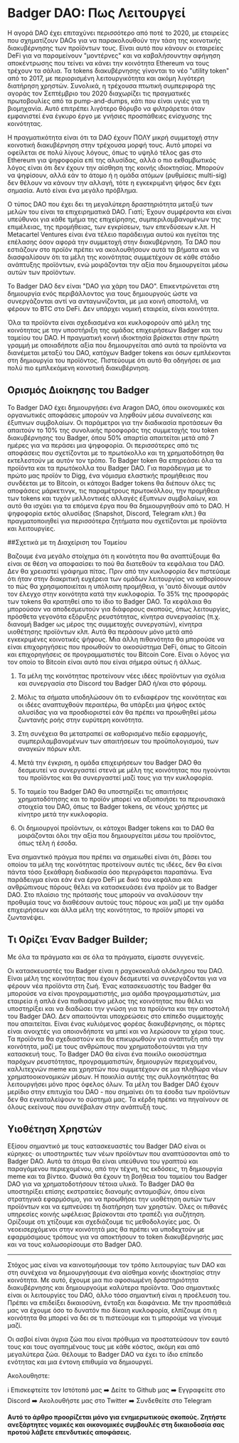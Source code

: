 # Badger DAO: Πως Λειτουργεί

Η αγορά DAO έχει επιταχύνει περισσότερο από ποτέ το 2020, με εταιρείες που σχηματίζουν DAOs για να παρακολουθούν την τάση της κοινοτικής διακυβέρνησης των προϊόντων τους. Είναι αυτό που κάνουν οι εταιρείες DeFi για να παραμείνουν "μοντέρνες" και να καβαλήσουντην αφήγηση αποκέντρωσης που τείνει να κάνει την κοινότητα Ethereum να τους τρέχουν τα σάλια. Τα tokens διακυβέρνησης γίνονται το νέο "utility token" από το 2017, με περιορισμένη λειτουργικότητα και ακόμη λιγότερη διατήρηση χρηστών. Συνολικά, η τρέχουσα πτωτική συμπεριφορά της αγοράς τον Σεπτέμβριο του 2020 διαχωρίζει τις πραγματικές πρωτοβουλίες από τα pump-and-dumps, κάτι που είναι υγιές για τη βιομηχανία. Αυτό επιτρέπει λιγότερο θόρυβο να φιλτράρεται όταν εμφανιστεί ένα έγκυρο έργο με γνήσιες προσπάθειες ενίσχυσης της κοινότητας.

Η πραγματικότητα είναι ότι τα DAO έχουν ΠΟΛΥ μικρή συμμετοχή στην κοινοτική διακυβέρνηση στην τρέχουσα μορφή τους. Αυτό μπορεί να οφείλεται σε πολύ λίγους λόγους, όπως το υψηλό τέλος gas στο Ethereum για ψηφοφορία επί της αλυσίδας, αλλά ο πιο εκθαμβωτικός λόγος είναι ότι δεν έχουν την αίσθηση της κοινής ιδιοκτησίας. Μπορούν να ψηφίσουν, αλλά εάν το άτομο ή η ομάδα ατόμων (ρυθμίσεις multi-sig) δεν θέλουν να κάνουν την αλλαγή, τότε η εγκεκριμένη ψήφος δεν έχει σημασία. Αυτό είναι ένα μεγάλο πρόβλημα.

Ο τύπος DAO που έχει δει τη μεγαλύτερη δραστηριότητα μεταξύ των μελών του είναι τα επιχειρηματικά DAO. Γιατί; Έχουν συμφέροντα και είναι υπεύθυνοι για κάθε τμήμα της επιχείρησης, συμπεριλαμβανομένων της επιμέλειας, της προμήθειας, των εγκρίσεων, των επενδύσεων κ.λπ. Η Metacartel Ventures είναι ένα τέλειο παράδειγμα αυτού και ηγείται της επέλασης όσον αφορά την συμμετοχή στην διακυβέρνηση. Τα DAO που εστιάζουν στο προϊόν πρέπει να ακολουθήσουν αυτά τα βήματα και να διασφαλίσουν ότι τα μέλη της κοινότητας συμμετέχουν σε κάθε στάδιο ανάπτυξης προϊόντων, ενώ μοιράζονται την αξία που δημιουργείται μέσω αυτών των προϊόντων.

Το Badger DAO δεν είναι "DAO για χάρη του DAO". Επικεντρώνεται στη δημιουργία ενός περιβάλλοντος για τους δημιουργούς ώστε να συνεργάζονται αντί να ανταγωνίζονται, με μια κοινή αποστολή, να φέρουν το BTC στο DeFi. Δεν υπάρχει νομική εταιρεία, είναι κοινότητα.

Όλα τα προϊόντα είναι σχεδιασμένα και κυκλοφορούν από μέλη της κοινότητας με την υποστήριξη της ομάδας επιχειρήσεων Badger και του ταμείου του DAO. Η πραγματική κοινή ιδιοκτησία βρίσκεται στην πρώτη γραμμή με οποιαδήποτε αξία που δημιουργείται από αυτά τα προϊόντα να διανέμεται μεταξύ του DAO, κατόχων Badger tokens και όσων εμπλέκονται στη δημιουργία του προϊόντος. Πιστεύουμε ότι αυτό θα οδηγήσει σε μια πολύ πιο εμπλεκόμενη κοινοτική διακυβέρνηση.

## Ορισμός Διοίκησης του Βadger

Το Badger DAO έχει δημιουργήσει ένα Aragon DAO, όπου οικονομικές και οργανωτικές αποφάσεις μπορούν να ληφθούν μέσω συναίνεσης και έξυπνων συμβολαίων. Οι παράμετροι για την διαδικασία προτάσεων θα απαιτούν το 10% της συνολικής προσφοράς της συμμετοχής του token διακυβέρνησης του Badger, όπου 50% απαρτία απαιτείται μετά από 7 ημέρες για να περάσει μια ψηφοφορία. Οι περισσότερες από τις αποφάσεις που σχετίζονται με το πρωτόκολλο και τη χρηματοδότηση θα εκτελεστούν με αυτόν τον τρόπο. Το Badger token θα επηρεάσει όλα τα προϊόντα και τα πρωτόκολλα του Badger DAO. Για παράδειγμα με το πρώτο μας προϊόν το Digg, ένα νόμισμα ελαστικής προμήθειας που συνδέεται με το Bitcoin, οι κάτοχοι Badger tokens θα διέπουν όλες τις αποφάσεις μάρκετινγκ, τις παραμέτρους πρωτοκόλλου, την προμήθεια των tokens και τυχόν μελλοντικές αλλαγές έξυπνων συμβολαίων, και αυτό θα ισχύει για τα επόμενα έργα που θα δημιουργηθούν από το DAO. Η ψηφοφορία εκτός αλυσίδας (Snapshot, Discord, Telegram κλπ.) θα πραγματοποιηθεί για περισσότερα ζητήματα που σχετίζονται με προϊόντα και λειτουργίες.

##Σχετικά με τη Διαχείριση του Ταμείου

Βαζουμε ένα μεγάλο στοίχημα ότι η κοινότητα που θα αναπτύξουμε θα είναι σε θέση να αποφασίσει το πού θα διατεθούν τα κεφάλαια του DAO. Δεν θα χρειαστεί γράφημα πίτας. Πριν από την κυκλοφορία δεν πιστεύαμε ότι ήταν στην διακριτική ευχέρεια των ομάδων λειτουργίας να καθορίσουν το πώς θα χρησιμοποιείται η υπόλοιπη προμήθεια, γι 'αυτό δίνουμε αυτόν τον έλεγχο στην κοινότητα κατά την κυκλοφορία. Το 35% της προσφοράς των τokens θα κρατηθεί απο το ίδιο το Badger DAO. Τα κεφάλαια θα μπορούσαν να αποδεσμευτούν για διάφορους σκοπούς, όπως λειτουργίες, πρόσθετα γεγονότα εξόρυξης ρευστότητας, κίνητρα συνεργασίας (π.χ. διανομή Badger ως μέρος της συμμετοχής συνεργατών), κίνητρα υιοθέτησης προϊόντων κλπ. Αυτά θα περάσουν μόνο μετά από εγκεκριμένες κοινοτικές ψήφους. Μια άλλη πιθανότητα θα μπορούσε να είναι επιχορηγήσεις που προωθούν το οικοσύστημα DeFi, όπως το Gitcoin και επιχορηγήσεις σε προγραμματιστές του Bitcoin Core. Είναι ο λόγος για τον οποίο το Bitcoin είναι αυτό που είναι σήμερα ούτως ή άλλως.

1. Τα μέλη της κοινότητας προτείνουν νέες ιδέες προϊόντων για σχόλια και συνεργασία στο Discord του Badger DAO ή/και στο φόρουμ.

2. Μόλις τα σήματα υποδηλώσουν ότι το ενδιαφέρον της κοινότητας και οι ιδέες αναπτυχθούν περαιτέρω, θα υπάρξει μια ψήφος εκτός αλυσίδας για να προσδιοριστεί εάν θα πρέπει να προωθηθεί μέσω ζωντανής ροής στην ευρύτερη κοινότητα.

3. Στη συνέχεια θα μετατραπεί σε καθορισμένο πεδίο εφαρμογής, συμπεριλαμβανομένων των απαιτήσεων του προϋπολογισμού, των αναγκών πόρων κλπ.

4. Μετά την έγκριση, η ομάδα επιχειρήσεων του Badger DAO θα δεσμευτεί να συνεργαστεί στενά με μέλη της κοινότητας που ηγούνται του προϊόντος και θα συνεργαστεί μαζί τους για την κυκλοφορία.

5. Το ταμείο του Badger DAO θα υποστηρίξει τις απαιτήσεις χρηματοδότησης και το προϊόν μπορεί να αξιοποιήσει τα περιουσιακά στοιχεία του DAO, όπως τα Badger tokens, σε νέους χρήστες με κίνητρο μετά την κυκλοφορία.

6. Οι δημιουργοί προϊόντων, οι κάτοχοι Badger tokens και το DAO θα μοιράζονται όλοι την αξία που δημιουργείται μέσω του προϊόντος, όπως τέλη ή έσοδα.

Ένα σημαντικό πράγμα που πρέπει να σημειωθεί είναι ότι, βάσει του οποίου τα μέλη της κοινότητας προτείνουν αυτές τις ιδέες, δεν θα είναι πάντα τόσο ξεκάθαρη διαδικασία όσο περιγράφεται παραπάνω. Ένα παράδειγμα είναι εάν ένα έργο DeFi με δικό του κεφάλαιο και ανθρώπινους πόρους θέλει να κατασκευάσει ένα προϊόν με το Badger DAO. Στο πλαίσιο της πρότασής τους μπορούν να αναλύσουν την προθυμία τους να διαθέσουν αυτούς τους πόρους και μαζί με την ομάδα επιχειρήσεων και άλλα μέλη της κοινότητας, το προϊόν μπορεί να ζωντανέψει.

## Τι Ορίζει Έναν Badger Builder;

Με όλα τα πράγματα και σε όλα τα πράγματα, είμαστε συγγενείς.

Οι κατασκευαστές του Badger είναι η ραχοκοκαλιά ολόκληρου του DAO. Είναι μέλη της κοινότητας που έχουν δεσμευτεί να συνεργάζονται για να φέρουν νέα προϊόντα στη ζωή. Ένας κατασκευαστής του Badger θα μπορούσε να είναι προγραμματιστής, μια ομάδα προγραμματιστών, μια εταιρεία ή απλά ένα παθιασμένο μέλος της κοινότητας που θέλει να υποστηρίξει και να διαδώσει την γνώση για τα προϊόντα και την αποστολή του Badger DAO. Δεν απαιτούνται υποχρεώσεις στο επίπεδο συμμετοχής που απαιτείται. Είναι ένας κυλιόμενος φορέας διακυβέρνησης, οι πόρτες είναι ανοιχτές για οποιονδήποτε να μπεί και να λερώσουν τα χέρια τους. Τα προϊόντα θα σχεδιαστούν και θα επικυρωθούν για ανάπτυξη από την κοινότητα, μαζί με τους ανθρώπους που χρηματοδοτούνται για την κατασκευή τους. Το Badger DAO θα είναι ένα ποικίλο οικοσύστημα παρόχων ρευστότητας, προγραμματιστών, δημιουργών περιεχομένου, καλλιτεχνών meme και χρηστών που συμμετέχουν σε μια πληθώρα νέων χρηματοοικονομικών μέσων. Η ποικιλία αυτής της συλλογηκότητας θα λειτουργήσει μόνο προς όφελος όλων. Τα μέλη του Badger DAO έχουν μερίδιο στην επιτυχία του DAO - που σημαίνει ότι τα έσοδα των προϊόντων δεν θα εγκαταλείψουν το σύστημά μας. Τα κέρδη πρέπει να πηγαίνουν σε όλους εκείνους που συνέβαλαν στην ανάπτυξή τους.

## Υιοθέτηση Χρηστών

Εξίσου σημαντικό με τους κατασκευαστές του Badger DAO είναι οι κύρηκες· οι υποστηρικτές των νέων προϊόντων που αναπτύσσονται από το Badger DAO. Αυτά τα άτομα θα είναι υπεύθυνα του γραπτού και παραγόμενου περιεχομένου, από την τέχνη, τις εκδόσεις, τη δημιουργία meme και τα βίντεο. Φυσικά θα έχουν τη βοήθεια του ταμείου του Badger DAO για να χρηματοδοτήσουν τέτοια υλικά. Το Badger DAO θα υποστηρίξει επίσης εκστρατείες διανομής ανταμοιβών, όπου είναι στρατηγικά εφαρμόσιμο, για να προωθήσει την υιοθέτηση αυτών των προϊόντων και να εμπνεύσει τη διατήρηση των χρηστών. Όλες οι πιθανές υπηρεσίες κοινής ωφέλειας βρίσκονται στο τραπέζι για συζήτηση. Ορίζουμε οτι χτίζουμε και σχεδιάζουμε τις μεθοδολογίες μας. Οι νεοεισερχόμενοι στην κοινότητά μας θα πρέπει να υποδεχτούν με εφαρμόσιμους τρόπους για να αποκτήσουν το token διακυβέρνησής μας και να τους καλωσορίσουμε στο Badger DAO.

---

Στόχος μας είναι να καινοτομήσουμε τον τρόπο λειτουργίας των DAO και στη συνέχεια να δημιουργήσουμε ένα αίσθημα κοινής ιδιοκτησίας στην κοινότητα. Με αυτό, έχουμε μια πιο αφοσιωμένη δραστηριότητα διακυβέρνησης και δημιουργούμε καλύτερα προϊόντα. Όσο σημαντικές είναι οι λειτουργίες του DAO, άλλο τόσο σημαντική είναι η προέλευση του. Πρέπει να επιδείξει δικαιοσύνη, ένταξη και διαφάνεια. Με την προσπάθειά μας να έχουμε όσο το δυνατόν πιο δίκαιη κυκλοφορία, ελπίζουμε ότι η κοινότητα θα μπορεί να δει σε τι πιστεύουμε και τι μπορούμε να γίνουμε μαζί.

Οι ασβοί είναι άγρια ζώα που είναι πρόθυμα να προστατεύσουν τον εαυτό τους και τους αγαπημένους τους με κάθε κόστος, ακόμη και από μεγαλύτερα ζώα. Θέλουμε το Badger DAO να έχει το ίδιο επίπεδο ενότητας και μια έντονη επιθυμία να δημιουργεί.

Ακολουθηστε:

ℹ️ Επισκεφτείτε τον Ιστότοπό μας
➡️ Δείτε το Github μας
➡️ Εγγραφείτε στο Discord
➡️ Ακολουθήστε μας στο Twitter
➡️ Συνδεθείτε στο Telegram

**Αυτό το άρθρο προορίζεται μόνο για ενημερωτικούς σκοπούς. Ζητήστε ανεξάρτητες νομικές και οικονομικές συμβουλές στη δικαιοδοσία σας προτού λάβετε επενδυτικές αποφάσεις.**
